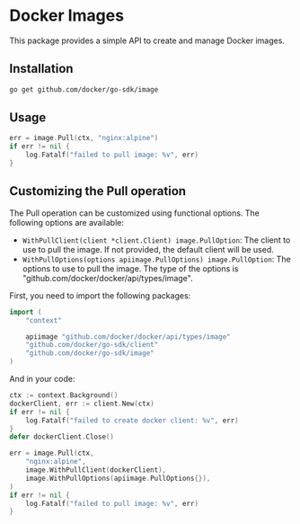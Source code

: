 # Docker Images

This package provides a simple API to create and manage Docker images.

## Installation

```bash
go get github.com/docker/go-sdk/image
```

## Usage

```go
err = image.Pull(ctx, "nginx:alpine")
if err != nil {
    log.Fatalf("failed to pull image: %v", err)
}
```

## Customizing the Pull operation

The Pull operation can be customized using functional options. The following options are available:

- `WithPullClient(client *client.Client) image.PullOption`: The client to use to pull the image. If not provided, the default client will be used.
- `WithPullOptions(options apiimage.PullOptions) image.PullOption`: The options to use to pull the image. The type of the options is "github.com/docker/docker/api/types/image".

First, you need to import the following packages:
```go
import (
	"context"

    apiimage "github.com/docker/docker/api/types/image"
	"github.com/docker/go-sdk/client"
	"github.com/docker/go-sdk/image"
)
```

And in your code:

```go
ctx := context.Background()
dockerClient, err := client.New(ctx)
if err != nil {
    log.Fatalf("failed to create docker client: %v", err)
}
defer dockerClient.Close()

err = image.Pull(ctx,
    "nginx:alpine",
    image.WithPullClient(dockerClient),
    image.WithPullOptions(apiimage.PullOptions{}),
)
if err != nil {
    log.Fatalf("failed to pull image: %v", err)
}
```
